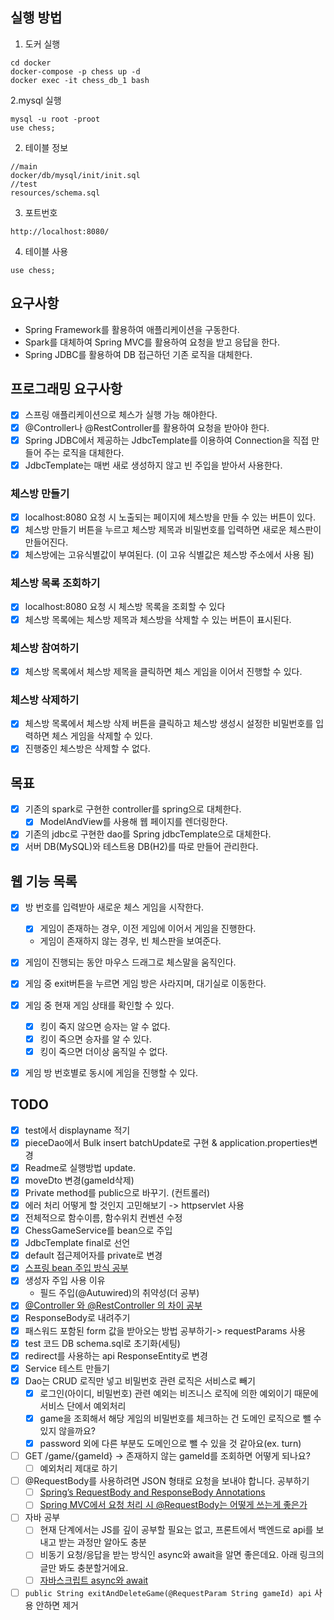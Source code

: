 ## 실행 방법

1. 도커 실행

```
cd docker
docker-compose -p chess up -d
docker exec -it chess_db_1 bash
```

2.mysql 실행

```
mysql -u root -proot
use chess;
```

2. 테이블 정보

```
//main
docker/db/mysql/init/init.sql
//test
resources/schema.sql
```

3. 포트번호

```
http://localhost:8080/
```

4. 테이블 사용

```
use chess;
```

## 요구사항

- Spring Framework를 활용하여 애플리케이션을 구동한다.
- Spark를 대체하여 Spring MVC를 활용하여 요청을 받고 응답을 한다.
- Spring JDBC를 활용하여 DB 접근하던 기존 로직을 대체한다.

## 프로그래밍 요구사항

- [x] 스프링 애플리케이션으로 체스가 실행 가능 해야한다.
- [x] @Controller나 @RestController를 활용하여 요청을 받아야 한다.
- [x] Spring JDBC에서 제공하는 JdbcTemplate를 이용하여 Connection을 직접 만들어 주는 로직을 대체한다.
- [x] JdbcTemplate는 매번 새로 생성하지 않고 빈 주입을 받아서 사용한다.

### 체스방 만들기

- [x] localhost:8080 요청 시 노출되는 페이지에 체스방을 만들 수 있는 버튼이 있다.
- [x] 체스방 만들기 버튼을 누르고 체스방 제목과 비밀번호를 입력하면 새로운 체스판이 만들어진다.
- [x] 체스방에는 고유식별값이 부여된다. (이 고유 식별값은 체스방 주소에서 사용 됨)

### 체스방 목록 조회하기

- [x] localhost:8080 요청 시 체스방 목록을 조회할 수 있다
- [x] 체스방 목록에는 체스방 제목과 체스방을 삭제할 수 있는 버튼이 표시된다.

### 체스방 참여하기

- [x] 체스방 목록에서 체스방 제목을 클릭하면 체스 게임을 이어서 진행할 수 있다.

### 체스방 삭제하기

- [x] 체스방 목록에서 체스방 삭제 버튼을 클릭하고 체스방 생성시 설정한 비밀번호를 입력하면 체스 게임을 삭제할 수 있다.
- [x] 진행중인 체스방은 삭제할 수 없다.

## 목표

- [x] 기존의 spark로 구현한 controller를 spring으로 대체한다.
    - [x] ModelAndView를 사용해 웹 페이지를 렌더링한다.
- [x] 기존의 jdbc로 구현한 dao를 Spring jdbcTemplate으로 대체한다.
- [x] 서버 DB(MySQL)와 테스트용 DB(H2)를 따로 만들어 관리한다.

## 웹 기능 목록

- [x] 방 번호를 입력받아 새로운 체스 게임을 시작한다.
    - [x] 게임이 존재하는 경우, 이전 게임에 이어서 게임을 진행한다.
    - 게임이 존재하지 않는 경우, 빈 체스판을 보여준다.

- [x] 게임이 진행되는 동안 마우스 드래그로 체스말을 움직인다.
- [x] 게임 중 exit버튼을 누르면 게임 방은 사라지며, 대기실로 이동한다.
- [x] 게임 중 현재 게임 상태를 확인할 수 있다.
    - [x] 킹이 죽지 않으면 승자는 알 수 없다.
    - [x] 킹이 죽으면 승자를 알 수 있다.
    - [x] 킹이 죽으면 더이상 움직일 수 없다.

- [x] 게임 방 번호별로 동시에 게임을 진행할 수 있다.

## TODO

- [x] test에서 displayname 적기
- [x] pieceDao에서 Bulk insert batchUpdate로 구현 & application.properties변경
- [x] Readme로 실행방법 update.
- [x] moveDto 변경(gameId삭제)
- [x] Private method를 public으로 바꾸기. (컨트롤러)
- [x] 에러 처리 어떻게 할 것인지 고민해보기 -> httpservlet 사용
- [x] 전체적으로 함수이름, 함수위치 컨벤션 수정
- [x] ChessGameService를 bean으로 주입
- [x] JdbcTemplate final로 선언
- [x] default 접근제어자를 private로 변경
- [x] [스프링 bean 주입 방식 공부](https://velog.io/@betterfuture4/Spring-DI)
- [x] 생성자 주입 사용 이유
    - 필드 주입(@Autuwired)의 취약성(더 공부)
- [x] [@Controller 와 @RestController 의 차이 공부](https://velog.io/@betterfuture4/Spring-Controller-RestController-Annotations)
- [x] ResponseBody로 내려주기
- [x] 패스워드 포함된 form 값을 받아오는 방법 공부하기-> requestParams 사용
- [x] test 코드 DB schema.sql로 초기화(세팅)
- [x] redirect를 사용하는 api ResponseEntity로 변경
- [x] Service 테스트 만들기
- [x] Dao는 CRUD 로직만 넣고 비밀번호 관련 로직은 서비스로 빼기
    - [x] 로그인(아이디, 비밀번호) 관련 예외는 비즈니스 로직에 의한 예외이기 때문에 서비스 단에서 예외처리
    - [x] game을 조회해서 해당 게임의 비밀번호를 체크하는 건 도메인 로직으로 뺄 수 있지 않을까요?
    - [x] password 외에 다른 부분도 도메인으로 뺄 수 있을 것 같아요(ex. turn)
- [ ] GET /game/{gameId} -> 존재하지 않는 gameId를 조회하면 어떻게 되나요?
    - [ ] 예외처리 제대로 하기
- [ ] @RequestBody를 사용하려면 JSON 형태로 요청을 보내야 합니다. 공부하기
    - [ ] [Spring’s RequestBody and ResponseBody Annotations](https://www.baeldung.com/spring-request-response-body)
    - [ ] [Spring MVC에서 요청 처리 시 @RequestBody는 어떻게 쓰는게 좋은가](http://bluesky-devstudy.blogspot.com/2016/07/spring-mvc-requestbody.html)
- [ ] 자바 공부
    - [ ] 현재 단계에서는 JS를 깊이 공부할 필요는 없고, 프론트에서 백엔드로 api를 보내고 받는 과정만 알아도 충분
    - [ ] 비동기 요청/응답을 받는 방식인 async와 await을 알면 좋은데요. 아래 링크의 글만 봐도 충분할거에요.
    - [ ] [자바스크립트 async와 await](https://joshua1988.github.io/web-development/javascript/js-async-await/)
- [ ] `public String exitAndDeleteGame(@RequestParam String gameId) api` 사용 안하면 제거
